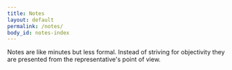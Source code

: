 ```yaml
---
title: Notes
layout: default
permalink: /notes/
body_id: notes-index
---
```


Notes are like minutes but less formal. Instead of striving for objectivity they are presented from the representative's point of view.
